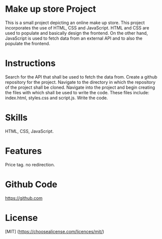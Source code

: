 # Make up store Project
This is a small project depicting an online make up store. This project incorporates the use of HTML, CSS and JavaScript.
HTML and CSS are used to populate and basically design the frontend. On the other hand, JavaScript is used to fetch data from an external API and to also the populate the frontend.

# Instructions
Search for the API that shall be used to fetch the data from.
Create a github repository for the project. 
Navigate to the directory in which the repository of the project shall be cloned.
Navigate into the project and begin creating the files with which shall be used to write the code. These files include: index.html, styles.css and script.js.
Write the code.

# Skills 
HTML, CSS, JavaScript.

# Features
Price tag. 
no redirection.

# Github Code 
https://github.com

# License
[MIT]
(https://choosealicense.com/licences/mit/)
